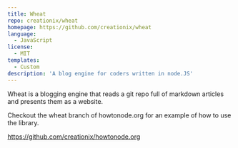 ```yaml
---
title: Wheat
repo: creationix/wheat
homepage: https://github.com/creationix/wheat
language:
  - JavaScript
license:
  - MIT
templates:
  - Custom
description: 'A blog engine for coders written in node.JS'
---
```


Wheat is a blogging engine that reads a git repo full of markdown articles and presents them as a website.

Checkout the wheat branch of howtonode.org for an example of how to use the library.

https://github.com/creationix/howtonode.org
